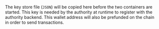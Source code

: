 The key store file (`JSON`) will be copied here before the two containers are started. This key is needed by the authority at runtime to register with the authority backend. This wallet address will also be prefunded on the chain in order to send transactions.
